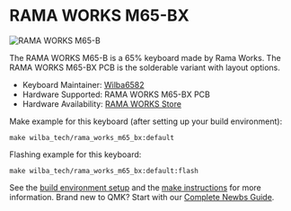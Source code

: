 # RAMA WORKS M65-BX

![RAMA WORKS M65-B](https://images.squarespace-cdn.com/content/v1/563c788ae4b099120ae219e2/1572021195246-4QHS1WZTE862N635BVR2/ke17ZwdGBToddI8pDm48kAgzYejSbWGRoJP4yk7IdNQUqsxRUqqbr1mOJYKfIPR7LoDQ9mXPOjoJoqy81S2I8N_N4V1vUb5AoIIIbLZhVYy7Mythp_T-mtop-vrsUOmeInPi9iDjx9w8K4ZfjXt2dtCOkMDEaPiGoIoGazr_ji7tWlVp5kgqCHrK9bIsxYYSbSexTd1-frD7527z4SM9QQ/RW-M65-B-WIDE-HERO-A.1710.JPG?format=1500w)

The RAMA WORKS M65-B is a 65% keyboard made by Rama Works. The RAMA WORKS M65-BX PCB is the solderable variant with layout options.

* Keyboard Maintainer: [Wilba6582](https://github.com/Wilba6582)
* Hardware Supported: RAMA WORKS M65-BX PCB  
* Hardware Availability: [RAMA WORKS Store](https://ramaworks.store/)

Make example for this keyboard (after setting up your build environment):

    make wilba_tech/rama_works_m65_bx:default

Flashing example for this keyboard:

    make wilba_tech/rama_works_m65_bx:default:flash

See the [build environment setup](https://docs.qmk.fm/#/getting_started_build_tools) and the [make instructions](https://docs.qmk.fm/#/getting_started_make_guide) for more information. Brand new to QMK? Start with our [Complete Newbs Guide](https://docs.qmk.fm/#/newbs).
